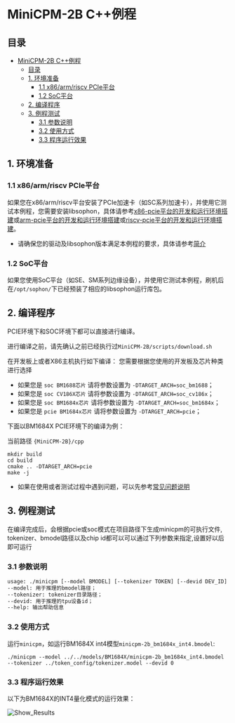 # MiniCPM-2B C++例程

## 目录
- [MiniCPM-2B C++例程](#MiniCPM-2B-C++例程)
  - [目录](#目录)
  - [1. 环境准备](#1-环境准备)
    - [1.1 x86/arm/riscv PCIe平台](#11-x86armriscv-pcie平台)
    - [1.2 SoC平台](#12-soc平台)
  - [2. 编译程序](#2-编译程序)
  - [3. 例程测试](#3-例程测试)
    - [3.1 参数说明](#31-参数说明)
    - [3.2 使用方式](#32-使用方式)
    - [3.3 程序运行效果](#33-程序运行效果)

## 1. 环境准备
### 1.1 x86/arm/riscv PCIe平台
如果您在x86/arm/riscv平台安装了PCIe加速卡（如SC系列加速卡），并使用它测试本例程，您需要安装libsophon，具体请参考[x86-pcie平台的开发和运行环境搭建](../../../docs/Environment_Install_Guide.md#3-x86-pcie平台的开发和运行环境搭建)或[arm-pcie平台的开发和运行环境搭建](../../../docs/Environment_Install_Guide.md#5-arm-pcie平台的开发和运行环境搭建)或[riscv-pcie平台的开发和运行环境搭建](../../../docs/Environment_Install_Guide.md#6-riscv-pcie平台的开发和运行环境搭建)。

- 请确保您的驱动及libsophon版本满足本例程的要求，具体请参考[简介](../README.md#1-简介)

### 1.2 SoC平台

如果您使用SoC平台（如SE、SM系列边缘设备），并使用它测试本例程，刷机后在`/opt/sophon/`下已经预装了相应的libsophon运行库包。

## 2. 编译程序

PCIE环境下和SOC环境下都可以直接进行编译。

进行编译之前，请先确认之前已经执行过`MiniCPM-2B/scripts/download.sh`

在开发板上或者X86主机执行如下编译：
您需要根据您使用的开发板及芯片种类进行选择

- 如果您是 `soc BM1688芯片` 请将参数设置为 `-DTARGET_ARCH=soc_bm1688`；
- 如果您是 `soc CV186X芯片` 请将参数设置为 `-DTARGET_ARCH=soc_cv186x`；
- 如果您是 `soc BM1684x芯片` 请将参数设置为 `-DTARGET_ARCH=soc_bm1684x`；
- 如果您是 `pcie BM1684x芯片` 请将参数设置为 `-DTARGET_ARCH=pcie`；

下面以BM1684X PCIE环境下的编译为例：

当前路径 `{MiniCPM-2B}/cpp`

```shell
mkdir build
cd build
cmake .. -DTARGET_ARCH=pcie
make -j
```

- 如果在使用或者测试过程中遇到问题，可以先参考[常见问题说明](../docs/FAQ.md)

## 3. 例程测试

在编译完成后，会根据pcie或soc模式在项目路径下生成minicpm的可执行文件, tokenizer、bmodel路径以及chip id都可以可以通过下列参数来指定,设置好以后即可运行

### 3.1 参数说明
```bash
usage: ./minicpm [--model BMODEL] [--tokenizer TOKEN] [--devid DEV_ID]
--model: 用于推理的bmodel路径；
--tokenizer: tokenizer目录路径；
--devid: 用于推理的tpu设备id；
--help: 输出帮助信息
```

### 3.2 使用方式

运行`minicpm`，如运行BM1684X int4模型`minicpm-2b_bm1684x_int4.bmodel`:

```shell
./minicpm --model ../../models/BM1684X/minicpm-2b_bm1684x_int4.bmodel --tokenizer ../token_config/tokenizer.model --devid 0
```

### 3.3 程序运行效果

以下为BM1684X的INT4量化模式的运行效果：

![Show_Results](../pics/Show_Results.png)

